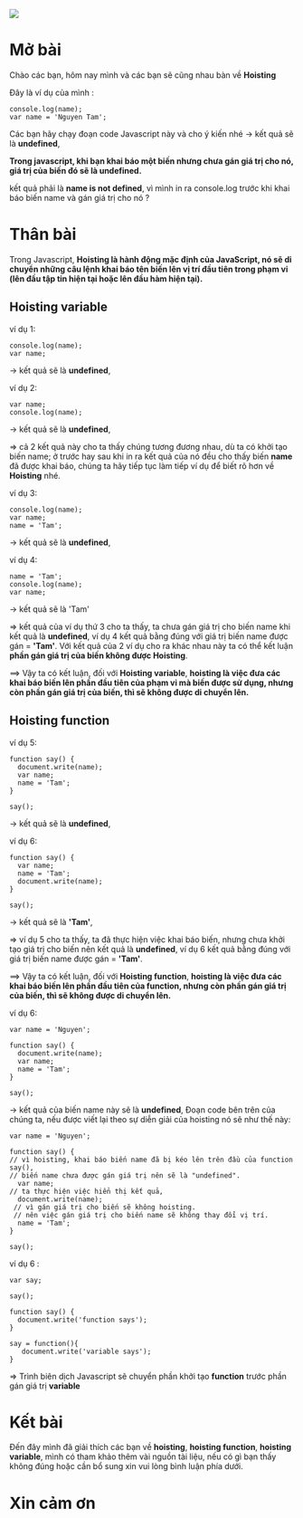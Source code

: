 ![](https://images.viblo.asia/44f184de-a646-45f1-8e25-1f812b399eca.png)

# Mở bài #
Chào các bạn, hôm nay mình và các bạn sẽ cũng nhau bàn về **Hoisting**

Đây là ví dụ của mình :
```
console.log(name);
var name = 'Nguyen Tam';
```
Các bạn hãy chạy đoạn code Javascript này và cho ý kiến nhé
-> kết quả sẽ là **undefined**, 

**Trong javascript, khi bạn khai báo một biến nhưng chưa gán giá trị cho nó, giá trị của biến đó sẽ là undefined.**

kết quả phải là **name is not defined**, vì mình in ra console.log trước khi khai báo biến name và gán giá trị cho nó ?

# Thân bài #
Trong Javascript, **Hoisting là hành động mặc định của JavaScript, nó sẽ di chuyển những câu lệnh khai báo tên biến lên vị trí đầu tiên trong phạm vi (lên đầu tập tin hiện tại hoặc lên đầu hàm hiện tại).**

## Hoisting variable ##

ví dụ 1:
```
console.log(name);
var name;
```
-> kết quả sẽ là **undefined**, 

ví dụ 2:
```
var name;
console.log(name);
```
-> kết quả sẽ là **undefined**, 

=> cả 2 kết quả này cho ta thấy chúng tương đương nhau, dù ta có khởi tạo biến name; ở trước hay sau khi in ra kết quả của nó đều cho thấy biến **name** đã được khai báo, chúng ta hãy tiếp tục làm tiếp ví dụ để biết rõ hơn về **Hoisting** nhé.

ví dụ 3:
```
console.log(name);
var name;
name = 'Tam';
```
-> kết quả sẽ là **undefined**, 

ví dụ 4:
```
name = 'Tam';
console.log(name);
var name;
```
-> kết quả sẽ là 'Tam'

=> kết quả của ví dụ thứ 3 cho ta thấy, ta chưa gán giá trị cho biến name khi kết quả là  **undefined**, ví dụ 4 kết quả bằng đúng với giá trị biến name được gán = **'Tam'**. Với kết quả của 2 ví dụ cho ra khác nhau này ta có thể kết luận **phần gán giá trị của biến không được Hoisting**.

==> Vậy ta có kết luận, đối với **Hoisting variable**, **hoisting là việc đưa các khai báo biến lên phần đầu tiên của phạm vi mà biến được sử dụng, nhưng còn phần gán giá trị của biến, thì sẽ không được di chuyển lên.**

## Hoisting function ##
ví dụ 5:
```
function say() {
  document.write(name);
  var name;
  name = 'Tam';
}

say();
```
-> kết quả sẽ là **undefined**, 

ví dụ 6:
```
function say() {
  var name;
  name = 'Tam';
  document.write(name);
}

say();
```
-> kết quả sẽ là **'Tam'**, 

=> ví dụ 5 cho ta thấy, ta đã thực hiện việc khai báo biến, nhưng chưa khởi tạo giá trị cho biến nên kết quả là **undefined**, ví dụ 6 kết quả bằng đúng với giá trị biến name được gán = **'Tam'**. 

==> Vậy ta có kết luận, đối với **Hoisting function**, **hoisting là việc đưa các khai báo biến lên phần đầu tiên của function, nhưng còn phần gán giá trị của biến, thì sẽ không được di chuyển lên.**

ví dụ 6:
```
var name = 'Nguyen';

function say() {
  document.write(name);
  var name;
  name = 'Tam';
}

say();
```
-> kết quả của biến name này sẽ là **undefined**, Đoạn code bên trên của chúng ta, nếu được viết lại theo sự diễn giải của hoisting nó sẽ như thế này:
```
var name = 'Nguyen';

function say() {
// vì hoisting, khai báo biến name đã bị kéo lên trên đầu của function say(),
// biến name chưa được gán giá trị nên sẽ là "undefined".
  var name;
// ta thực hiện việc hiển thị kết quả,
  document.write(name);
 // vì gán giá trị cho biến sẽ không hoisting.
 // nên việc gán giá trị cho biến name sẽ không thay đổi vị trí.
  name = 'Tam';
}

say();
```


ví dụ 6 : 
```
var say;

say();

function say() {
  document.write('function says');
}

say = function(){
   document.write('variable says');
}

```
=> Trình biên dịch Javascript sẽ chuyển phần khởi tạo **function** trước phần gán giá trị **variable**

# Kết bài #
 Đến đây mình đã giải thích các bạn về **hoisting**,  **hoisting function**, **hoisting variable**, mình có tham khảo thêm vài nguồn tài liệu, nếu có gì bạn thấy không đúng hoặc cần bổ sung xin vui lòng bình luận phía dưới.
 
 # Xin cảm ơn #